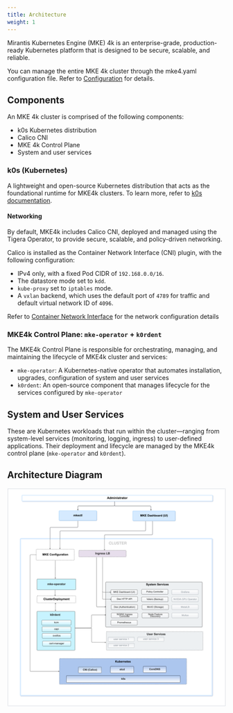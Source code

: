 ```yaml
---
title: Architecture
weight: 1
---
```


Mirantis Kubernetes Engine (MKE) 4k is an enterprise-grade, production-ready
Kubernetes platform that is designed to be secure, scalable, and reliable.

You can manage the entire MKE 4k cluster through the mke4.yaml configuration
file. Refer to [Configuration](../configuration) for details.

## Components

An MKE 4k cluster is comprised of the following components:

- k0s Kubernetes distribution
- Calico CNI
- MKE 4k Control Plane
- System and user services


### k0s (Kubernetes)
A lightweight and open-source Kubernetes distribution that acts as the foundational runtime for MKE4k clusters.
To learn more, refer to [k0s documentation](https://docs.k0sproject.io/stable//).

#### Networking

By default, MKE4k includes Calico CNI, deployed and managed using the Tigera Operator, to provide secure, scalable, and policy-driven networking.

Calico is installed as the Container Network Interface (CNI) plugin, with the following configuration:
- IPv4 only, with a fixed Pod CIDR of `192.168.0.0/16`.
- The datastore mode set to `kdd`.
- `kube-proxy` set to `iptables` mode.
- A `vxlan` backend, which uses the default port of `4789` for traffic and default virtual network ID of `4096`.

Refer to [Container Network Interface](../cni) for the network configuration details

### MKE4k Control Plane: `mke-operator` + `k0rdent`

The MKE4k Control Plane is responsible for orchestrating, managing, and maintaining the lifecycle of MKE4k cluster and services:

* `mke-operator`: A Kubernetes-native operator that automates installation, upgrades, configuration of system and user services 
* `k0rdent`: An open-source component that manages lifecycle for the services configured by `mke-operator`


## System and User Services

These are Kubernetes workloads that run within the cluster—ranging from system-level services (monitoring, logging, ingress) to user-defined applications. 
Their deployment and lifecycle are managed by the MKE4k control plane (`mke-operator` and `k0rdent`).

## Architecture Diagram

![img.png](img.png)

<!-- ### Data Plane -->

<!-- [Discuss the data plane components and their functions] -->

<!-- ## High-Level Diagram -->

<!-- [Include a high-level diagram illustrating the MKE 4k architecture] -->

<!-- ## Deployment considerations -->

<!-- [Highlight any important considerations for deploying MKE 4k] -->

<!-- ## Conclusion [Wrap up the document with a conclusion or summary] -->

<!-- ### Control plane -->

<!-- [Discuss the control plane component and its function] -->
